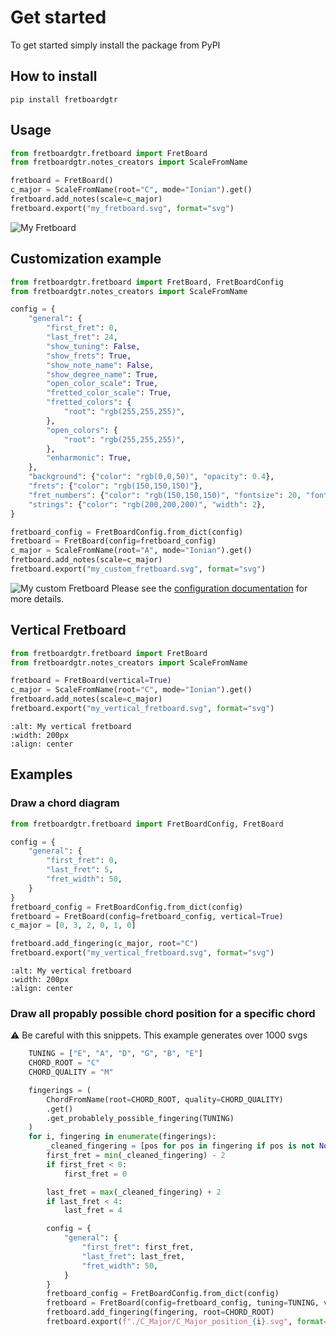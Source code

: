 # Get started

To get started simply install the package from PyPI

## How to install

```shell
pip install fretboardgtr
```

## Usage

```python
from fretboardgtr.fretboard import FretBoard
from fretboardgtr.notes_creators import ScaleFromName

fretboard = FretBoard()
c_major = ScaleFromName(root="C", mode="Ionian").get()
fretboard.add_notes(scale=c_major)
fretboard.export("my_fretboard.svg", format="svg")
```

![My Fretboard](../assets/my_fretboard.svg)
## Customization example

```python
from fretboardgtr.fretboard import FretBoard, FretBoardConfig
from fretboardgtr.notes_creators import ScaleFromName

config = {
    "general": {
        "first_fret": 0,
        "last_fret": 24,
        "show_tuning": False,
        "show_frets": True,
        "show_note_name": False,
        "show_degree_name": True,
        "open_color_scale": True,
        "fretted_color_scale": True,
        "fretted_colors": {
            "root": "rgb(255,255,255)",
        },
        "open_colors": {
            "root": "rgb(255,255,255)",
        },
        "enharmonic": True,
    },
    "background": {"color": "rgb(0,0,50)", "opacity": 0.4},
    "frets": {"color": "rgb(150,150,150)"},
    "fret_numbers": {"color": "rgb(150,150,150)", "fontsize": 20, "fontweight": "bold"},
    "strings": {"color": "rgb(200,200,200)", "width": 2},
}

fretboard_config = FretBoardConfig.from_dict(config)
fretboard = FretBoard(config=fretboard_config)
c_major = ScaleFromName(root="A", mode="Ionian").get()
fretboard.add_notes(scale=c_major)
fretboard.export("my_custom_fretboard.svg", format="svg")
```


![My custom Fretboard](../assets/my_custom_fretboard.svg)
Please see the [configuration documentation](./configuration.md) for more details.


## Vertical Fretboard
```python
from fretboardgtr.fretboard import FretBoard
from fretboardgtr.notes_creators import ScaleFromName

fretboard = FretBoard(vertical=True)
c_major = ScaleFromName(root="C", mode="Ionian").get()
fretboard.add_notes(scale=c_major)
fretboard.export("my_vertical_fretboard.svg", format="svg")
```

```{image} ../assets/my_vertical_fretboard.svg
:alt: My vertical fretboard
:width: 200px
:align: center
```
## Examples

### Draw a chord diagram

```python
from fretboardgtr.fretboard import FretBoardConfig, FretBoard

config = {
    "general": {
        "first_fret": 0,
        "last_fret": 5,
        "fret_width": 50,
    }
}
fretboard_config = FretBoardConfig.from_dict(config)
fretboard = FretBoard(config=fretboard_config, vertical=True)
c_major = [0, 3, 2, 0, 1, 0]

fretboard.add_fingering(c_major, root="C")
fretboard.export("my_vertical_fretboard.svg", format="svg")
```

```{image} ../assets/c_major_chord.svg
:alt: My vertical fretboard
:width: 200px
:align: center
```

### Draw all propably possible chord position for a specific chord

⚠️ Be careful with this snippets. This example generates over 1000 svgs
```python
    TUNING = ["E", "A", "D", "G", "B", "E"]
    CHORD_ROOT = "C"
    CHORD_QUALITY = "M"

    fingerings = (
        ChordFromName(root=CHORD_ROOT, quality=CHORD_QUALITY)
        .get()
        .get_probablely_possible_fingering(TUNING)
    )
    for i, fingering in enumerate(fingerings):
        _cleaned_fingering = [pos for pos in fingering if pos is not None and pos != 0]
        first_fret = min(_cleaned_fingering) - 2
        if first_fret < 0:
            first_fret = 0

        last_fret = max(_cleaned_fingering) + 2
        if last_fret < 4:
            last_fret = 4

        config = {
            "general": {
                "first_fret": first_fret,
                "last_fret": last_fret,
                "fret_width": 50,
            }
        }
        fretboard_config = FretBoardConfig.from_dict(config)
        fretboard = FretBoard(config=fretboard_config, tuning=TUNING, vertical=True)
        fretboard.add_fingering(fingering, root=CHORD_ROOT)
        fretboard.export(f"./C_Major/C_Major_position_{i}.svg", format="svg")
```
